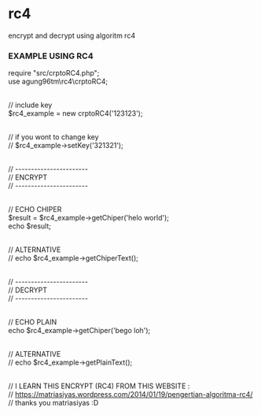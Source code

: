 # rc4
encrypt and decrypt using algoritm rc4



<h3>EXAMPLE USING RC4</h3>

require "src/crptoRC4.php";<br />
use agung96tm\rc4\crptoRC4;<br />
<br />

// include key<br />
$rc4_example = new crptoRC4('123123');<br />
<br />

// if you wont to change key<br />
// $rc4_example->setKey('321321');<br />
<br />

// -----------------------<br />
	// ENCRYPT<br />
// -----------------------<br />
<br />

// ECHO CHIPER<br />
$result = $rc4_example->getChiper('helo world');<br />
echo $result;<br />
<br />

// ALTERNATIVE<br />
// echo $rc4_example->getChiperText();<br />
<br />

// -----------------------<br />
	// DECRYPT<br />
// -----------------------<br />
<br />

// ECHO PLAIN<br />
echo $rc4_example->getChiper('bego loh');<br />
<br />

// ALTERNATIVE<br />
// echo $rc4_example->getPlainText();<br />
<br />


// I LEARN THIS ENCRYPT (RC4) FROM THIS WEBSITE :<br />
// https://matriasiyas.wordpress.com/2014/01/19/pengertian-algoritma-rc4/<br />
// thanks you matriasiyas :D
